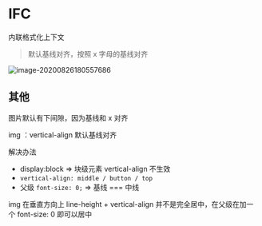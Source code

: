 # IFC

内联格式化上下文

> 默认基线对齐，按照 x 字母的基线对齐

![image-20200826180557686](/Users/deepenlau/Documents/notes/study/IFC.assets/image-20200826180557686.png)

## 其他

图片默认有下间隙，因为基线和 x 对齐

img ：vertical-align 默认基线对齐

解决办法

+ display:block => 块级元素 vertical-align 不生效
+ `vertical-align: middle / button / top`
+ 父级 `font-size: 0;` => 基线 === 中线

img 在垂直方向上 line-height + vertical-align 并不是完全居中，在父级在加一个 font-size: 0 即可以居中

